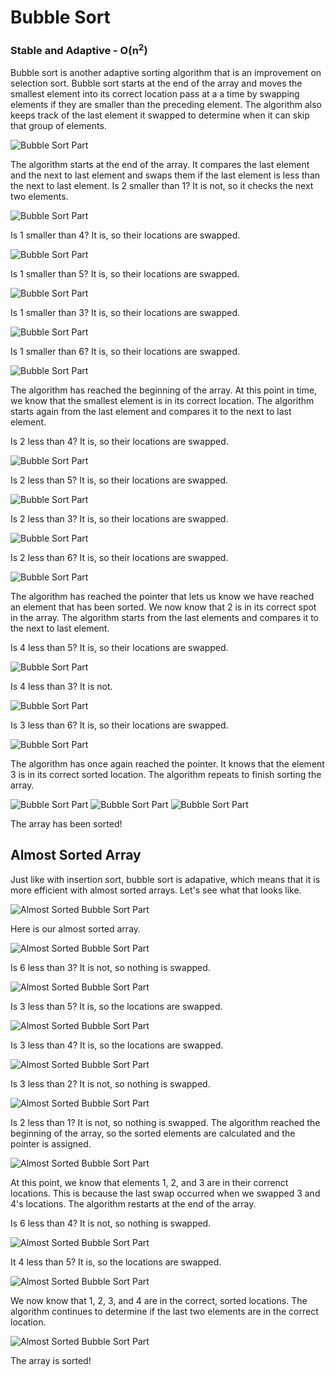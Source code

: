 # Bubble Sort

### Stable and Adaptive - O(n<sup>2</sup>)

Bubble sort is another adaptive sorting algorithm that is an improvement on selection sort. Bubble sort starts at the end of the array and moves the smallest element into its correct location pass at a a time by swapping elements if they are smaller than the preceding element. The algorithm also keeps track of the last element it swapped to determine when it can skip that group of elements.

![Bubble Sort Part ](http://i.imgur.com/vEii5qt.png)

The algorithm starts at the end of the array. It compares the last element and the next to last element and swaps them if the last element is less than the next to last element. Is 2 smaller than 1? It is not, so it checks the next two elements.

![Bubble Sort Part ](http://i.imgur.com/pFyU9Cd.png)

Is 1 smaller than 4? It is, so their locations are swapped.

![Bubble Sort Part ](http://i.imgur.com/TTAX1Sn.png)

Is 1 smaller than 5? It is, so their locations are swapped.

![Bubble Sort Part ](http://i.imgur.com/GG4m4ZY.png)

Is 1 smaller than 3? It is, so their locations are swapped.

![Bubble Sort Part ](http://i.imgur.com/HNZNJa6.png)

Is 1 smaller than 6? It is, so their locations are swapped.

![Bubble Sort Part ](http://i.imgur.com/U1fW2zQ.png)

The algorithm has reached the beginning of the array. At this point in time, we know that the smallest element is in its correct location. The algorithm starts again from the last element and compares it to the next to last element.

Is 2 less than 4? It is, so their locations are swapped.

![Bubble Sort Part ](http://i.imgur.com/jXslI9W.png)

Is 2 less than 5? It is, so their locations are swapped.

![Bubble Sort Part ](http://i.imgur.com/Bdf6wkX.png)

Is 2 less than 3? It is, so their locations are swapped.

![Bubble Sort Part ](http://i.imgur.com/LQcp0Ba.png)

Is 2 less than 6? It is, so their locations are swapped.

![Bubble Sort Part ](http://i.imgur.com/GVD0z2h.png)

The algorithm has reached the pointer that lets us know we have reached an element that has been sorted. We now know that 2 is in its correct spot in the array. The algorithm starts from the last elements and compares it to the next to last element.

Is 4 less than 5? It is, so their locations are swapped.

![Bubble Sort Part ](http://i.imgur.com/qexQ6ht.png)

Is 4 less than 3? It is not.

![Bubble Sort Part ](http://i.imgur.com/eEmzU2W.png)

Is 3 less than 6? It is, so their locations are swapped.

![Bubble Sort Part ](http://i.imgur.com/7Ch1kWR.png)

The algorithm has once again reached the pointer. It knows that the element 3 is in its correct sorted location. The algorithm repeats to finish sorting the array.

![Bubble Sort Part ](http://i.imgur.com/6FNOOHX.png)
![Bubble Sort Part ](http://i.imgur.com/dVi4IYG.png)
![Bubble Sort Part ](http://i.imgur.com/Uo3FNWp.png)

The array has been sorted!

## Almost Sorted Array

Just like with insertion sort, bubble sort is adapative, which means that it is more efficient with almost sorted arrays. Let's see what that looks like.

![Almost Sorted Bubble Sort Part ](http://i.imgur.com/USqiALL.png)

Here is our almost sorted array.

![Almost Sorted Bubble Sort Part ](http://i.imgur.com/1CePv6q.png)

Is 6 less than 3? It is not, so nothing is swapped.

![Almost Sorted Bubble Sort Part ](http://i.imgur.com/srTzv0C.png)

Is 3 less than 5? It is, so the locations are swapped.

![Almost Sorted Bubble Sort Part ](http://i.imgur.com/bdoMHoj.png)

Is 3 less than 4? It is, so the locations are swapped.

![Almost Sorted Bubble Sort Part ](http://i.imgur.com/eAmzAYZ.png)

Is 3 less than 2? It is not, so nothing is swapped.

![Almost Sorted Bubble Sort Part](http://i.imgur.com/0mO7Kxu.png)

Is 2 less than 1? It is not, so nothing is swapped. The algorithm reached the beginning of the array, so the sorted elements are calculated and the pointer is assigned.

![Almost Sorted Bubble Sort Part ](http://i.imgur.com/YCQcxW1.png)

At this point, we know that elements 1, 2, and 3 are in their correnct locations. This is because the last swap occurred when we swapped 3 and 4's locations. The algorithm restarts at the end of the array.

Is 6 less than 4? It is not, so nothing is swapped.

![Almost Sorted Bubble Sort Part ](http://i.imgur.com/9QU7AAC.png)

It 4 less than 5? It is, so the locations are swapped.

![Almost Sorted Bubble Sort Part ](http://i.imgur.com/qIoaAkK.png)

We now know that 1, 2, 3, and 4 are in the correct, sorted locations. The algorithm continues to determine if the last two elements are in the correct location.

![Almost Sorted Bubble Sort Part ](http://i.imgur.com/Uo3FNWp.png)

The array is sorted!
